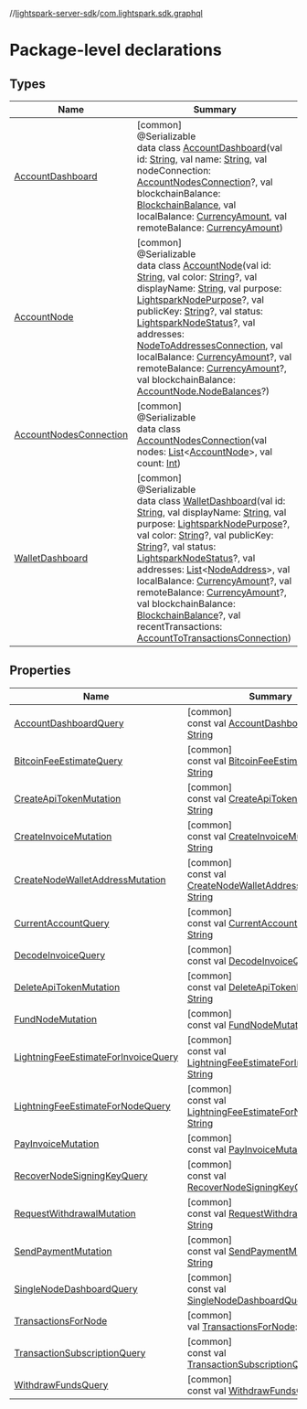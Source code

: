 //[lightspark-server-sdk](../../index.md)/[com.lightspark.sdk.graphql](index.md)

# Package-level declarations

## Types

| Name | Summary |
|---|---|
| [AccountDashboard](-account-dashboard/index.md) | [common]<br>@Serializable<br>data class [AccountDashboard](-account-dashboard/index.md)(val id: [String](https://kotlinlang.org/api/latest/jvm/stdlib/kotlin/-string/index.html), val name: [String](https://kotlinlang.org/api/latest/jvm/stdlib/kotlin/-string/index.html), val nodeConnection: [AccountNodesConnection](-account-nodes-connection/index.md)?, val blockchainBalance: [BlockchainBalance](../com.lightspark.sdk.model/-blockchain-balance/index.md), val localBalance: [CurrencyAmount](../com.lightspark.sdk.model/-currency-amount/index.md), val remoteBalance: [CurrencyAmount](../com.lightspark.sdk.model/-currency-amount/index.md)) |
| [AccountNode](-account-node/index.md) | [common]<br>@Serializable<br>data class [AccountNode](-account-node/index.md)(val id: [String](https://kotlinlang.org/api/latest/jvm/stdlib/kotlin/-string/index.html), val color: [String](https://kotlinlang.org/api/latest/jvm/stdlib/kotlin/-string/index.html)?, val displayName: [String](https://kotlinlang.org/api/latest/jvm/stdlib/kotlin/-string/index.html), val purpose: [LightsparkNodePurpose](../com.lightspark.sdk.model/-lightspark-node-purpose/index.md)?, val publicKey: [String](https://kotlinlang.org/api/latest/jvm/stdlib/kotlin/-string/index.html)?, val status: [LightsparkNodeStatus](../com.lightspark.sdk.model/-lightspark-node-status/index.md)?, val addresses: [NodeToAddressesConnection](../com.lightspark.sdk.model/-node-to-addresses-connection/index.md), val localBalance: [CurrencyAmount](../com.lightspark.sdk.model/-currency-amount/index.md)?, val remoteBalance: [CurrencyAmount](../com.lightspark.sdk.model/-currency-amount/index.md)?, val blockchainBalance: [AccountNode.NodeBalances](-account-node/-node-balances/index.md)?) |
| [AccountNodesConnection](-account-nodes-connection/index.md) | [common]<br>@Serializable<br>data class [AccountNodesConnection](-account-nodes-connection/index.md)(val nodes: [List](https://kotlinlang.org/api/latest/jvm/stdlib/kotlin.collections/-list/index.html)&lt;[AccountNode](-account-node/index.md)&gt;, val count: [Int](https://kotlinlang.org/api/latest/jvm/stdlib/kotlin/-int/index.html)) |
| [WalletDashboard](-wallet-dashboard/index.md) | [common]<br>@Serializable<br>data class [WalletDashboard](-wallet-dashboard/index.md)(val id: [String](https://kotlinlang.org/api/latest/jvm/stdlib/kotlin/-string/index.html), val displayName: [String](https://kotlinlang.org/api/latest/jvm/stdlib/kotlin/-string/index.html), val purpose: [LightsparkNodePurpose](../com.lightspark.sdk.model/-lightspark-node-purpose/index.md)?, val color: [String](https://kotlinlang.org/api/latest/jvm/stdlib/kotlin/-string/index.html)?, val publicKey: [String](https://kotlinlang.org/api/latest/jvm/stdlib/kotlin/-string/index.html)?, val status: [LightsparkNodeStatus](../com.lightspark.sdk.model/-lightspark-node-status/index.md)?, val addresses: [List](https://kotlinlang.org/api/latest/jvm/stdlib/kotlin.collections/-list/index.html)&lt;[NodeAddress](../com.lightspark.sdk.model/-node-address/index.md)&gt;, val localBalance: [CurrencyAmount](../com.lightspark.sdk.model/-currency-amount/index.md)?, val remoteBalance: [CurrencyAmount](../com.lightspark.sdk.model/-currency-amount/index.md)?, val blockchainBalance: [BlockchainBalance](../com.lightspark.sdk.model/-blockchain-balance/index.md)?, val recentTransactions: [AccountToTransactionsConnection](../com.lightspark.sdk.model/-account-to-transactions-connection/index.md)) |

## Properties

| Name | Summary |
|---|---|
| [AccountDashboardQuery](-account-dashboard-query.md) | [common]<br>const val [AccountDashboardQuery](-account-dashboard-query.md): [String](https://kotlinlang.org/api/latest/jvm/stdlib/kotlin/-string/index.html) |
| [BitcoinFeeEstimateQuery](-bitcoin-fee-estimate-query.md) | [common]<br>const val [BitcoinFeeEstimateQuery](-bitcoin-fee-estimate-query.md): [String](https://kotlinlang.org/api/latest/jvm/stdlib/kotlin/-string/index.html) |
| [CreateApiTokenMutation](-create-api-token-mutation.md) | [common]<br>const val [CreateApiTokenMutation](-create-api-token-mutation.md): [String](https://kotlinlang.org/api/latest/jvm/stdlib/kotlin/-string/index.html) |
| [CreateInvoiceMutation](-create-invoice-mutation.md) | [common]<br>const val [CreateInvoiceMutation](-create-invoice-mutation.md): [String](https://kotlinlang.org/api/latest/jvm/stdlib/kotlin/-string/index.html) |
| [CreateNodeWalletAddressMutation](-create-node-wallet-address-mutation.md) | [common]<br>const val [CreateNodeWalletAddressMutation](-create-node-wallet-address-mutation.md): [String](https://kotlinlang.org/api/latest/jvm/stdlib/kotlin/-string/index.html) |
| [CurrentAccountQuery](-current-account-query.md) | [common]<br>const val [CurrentAccountQuery](-current-account-query.md): [String](https://kotlinlang.org/api/latest/jvm/stdlib/kotlin/-string/index.html) |
| [DecodeInvoiceQuery](-decode-invoice-query.md) | [common]<br>const val [DecodeInvoiceQuery](-decode-invoice-query.md): [String](https://kotlinlang.org/api/latest/jvm/stdlib/kotlin/-string/index.html) |
| [DeleteApiTokenMutation](-delete-api-token-mutation.md) | [common]<br>const val [DeleteApiTokenMutation](-delete-api-token-mutation.md): [String](https://kotlinlang.org/api/latest/jvm/stdlib/kotlin/-string/index.html) |
| [FundNodeMutation](-fund-node-mutation.md) | [common]<br>const val [FundNodeMutation](-fund-node-mutation.md): [String](https://kotlinlang.org/api/latest/jvm/stdlib/kotlin/-string/index.html) |
| [LightningFeeEstimateForInvoiceQuery](-lightning-fee-estimate-for-invoice-query.md) | [common]<br>const val [LightningFeeEstimateForInvoiceQuery](-lightning-fee-estimate-for-invoice-query.md): [String](https://kotlinlang.org/api/latest/jvm/stdlib/kotlin/-string/index.html) |
| [LightningFeeEstimateForNodeQuery](-lightning-fee-estimate-for-node-query.md) | [common]<br>const val [LightningFeeEstimateForNodeQuery](-lightning-fee-estimate-for-node-query.md): [String](https://kotlinlang.org/api/latest/jvm/stdlib/kotlin/-string/index.html) |
| [PayInvoiceMutation](-pay-invoice-mutation.md) | [common]<br>const val [PayInvoiceMutation](-pay-invoice-mutation.md): [String](https://kotlinlang.org/api/latest/jvm/stdlib/kotlin/-string/index.html) |
| [RecoverNodeSigningKeyQuery](-recover-node-signing-key-query.md) | [common]<br>const val [RecoverNodeSigningKeyQuery](-recover-node-signing-key-query.md): [String](https://kotlinlang.org/api/latest/jvm/stdlib/kotlin/-string/index.html) |
| [RequestWithdrawalMutation](-request-withdrawal-mutation.md) | [common]<br>const val [RequestWithdrawalMutation](-request-withdrawal-mutation.md): [String](https://kotlinlang.org/api/latest/jvm/stdlib/kotlin/-string/index.html) |
| [SendPaymentMutation](-send-payment-mutation.md) | [common]<br>const val [SendPaymentMutation](-send-payment-mutation.md): [String](https://kotlinlang.org/api/latest/jvm/stdlib/kotlin/-string/index.html) |
| [SingleNodeDashboardQuery](-single-node-dashboard-query.md) | [common]<br>const val [SingleNodeDashboardQuery](-single-node-dashboard-query.md): [String](https://kotlinlang.org/api/latest/jvm/stdlib/kotlin/-string/index.html) |
| [TransactionsForNode](-transactions-for-node.md) | [common]<br>val [TransactionsForNode](-transactions-for-node.md): [String](https://kotlinlang.org/api/latest/jvm/stdlib/kotlin/-string/index.html) |
| [TransactionSubscriptionQuery](-transaction-subscription-query.md) | [common]<br>const val [TransactionSubscriptionQuery](-transaction-subscription-query.md): [String](https://kotlinlang.org/api/latest/jvm/stdlib/kotlin/-string/index.html) |
| [WithdrawFundsQuery](-withdraw-funds-query.md) | [common]<br>const val [WithdrawFundsQuery](-withdraw-funds-query.md): [String](https://kotlinlang.org/api/latest/jvm/stdlib/kotlin/-string/index.html) |
